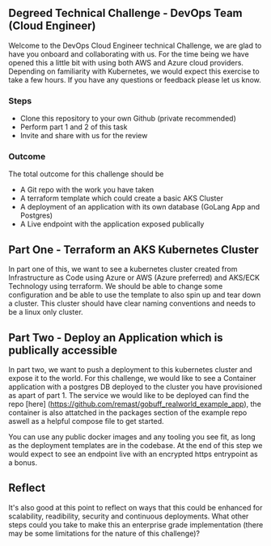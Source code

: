 ## Degreed Technical Challenge - DevOps Team (Cloud Engineer)

Welcome to the DevOps Cloud Engineer technical Challenge, we are glad to have you onboard and collaborating with us. For the time being we have opened this a little bit with using both AWS and Azure cloud providers. Depending on familiarity with Kubernetes, we would expect this exercise to take a few hours. If you have any questions or feedback please let us know.

### Steps
 - Clone this repository to your own Github (private recommended)
 - Perform part 1 and 2 of this task
 - Invite and share with us for the review

### Outcome

The total outcome for this challenge should be 
 - A Git repo with the work you have taken
 - A terraform template which could create a basic AKS Cluster
 - A deployment of an application with its own database (GoLang App and Postgres)
 - A Live endpoint with the application exposed publically

## Part One - Terraform an AKS Kubernetes Cluster

In part one of this, we want to see a kubernetes cluster created from Infrastructure as Code using Azure or AWS (Azure preferred) and AKS/ECK Technology using terraform. We should be able to change some configuration and be able to use the template to also spin up and tear down a cluster. This cluster should have clear naming conventions and needs to be a linux only cluster.

## Part Two - Deploy an Application which is publically accessible

In part two, we want to push a deployment to this kubernetes cluster and expose it to the world. For this challenge, we would like to see a Container application with a postgres DB deployed to the cluster you have provisioned as apart of part 1. The service we would like to be deployed can find the repo [here] (https://github.com/remast/gobuff_realworld_example_app), the container is also attatched in the packages section of the example repo aswell as a helpful compose file to get started.

You can use any public docker images and any tooling you see fit, as long as the deployment templates are in the codebase. At the end of this step we would expect to see an endpoint live with an encrypted https entrypoint as a bonus.

## Reflect

It's also good at this point to reflect on ways that this could be enhanced for scalability, readibility, security and continuous deployments. What other steps could you take to make this an enterprise grade implementation (there may be some limitations for the nature of this challenge)?